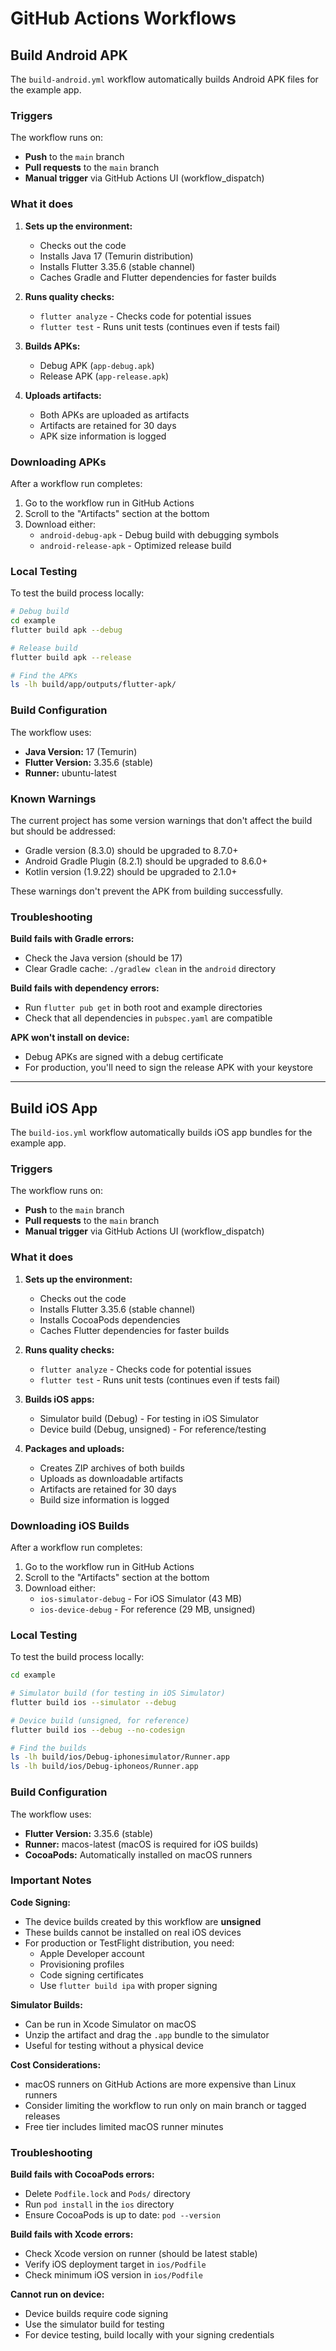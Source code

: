 # GitHub Actions Workflows

## Build Android APK

The `build-android.yml` workflow automatically builds Android APK files for the example app.

### Triggers

The workflow runs on:
- **Push** to the `main` branch
- **Pull requests** to the `main` branch
- **Manual trigger** via GitHub Actions UI (workflow_dispatch)

### What it does

1. **Sets up the environment:**
   - Checks out the code
   - Installs Java 17 (Temurin distribution)
   - Installs Flutter 3.35.6 (stable channel)
   - Caches Gradle and Flutter dependencies for faster builds

2. **Runs quality checks:**
   - `flutter analyze` - Checks code for potential issues
   - `flutter test` - Runs unit tests (continues even if tests fail)

3. **Builds APKs:**
   - Debug APK (`app-debug.apk`)
   - Release APK (`app-release.apk`)

4. **Uploads artifacts:**
   - Both APKs are uploaded as artifacts
   - Artifacts are retained for 30 days
   - APK size information is logged

### Downloading APKs

After a workflow run completes:

1. Go to the workflow run in GitHub Actions
2. Scroll to the "Artifacts" section at the bottom
3. Download either:
   - `android-debug-apk` - Debug build with debugging symbols
   - `android-release-apk` - Optimized release build

### Local Testing

To test the build process locally:

```bash
# Debug build
cd example
flutter build apk --debug

# Release build
flutter build apk --release

# Find the APKs
ls -lh build/app/outputs/flutter-apk/
```

### Build Configuration

The workflow uses:
- **Java Version:** 17 (Temurin)
- **Flutter Version:** 3.35.6 (stable)
- **Runner:** ubuntu-latest

### Known Warnings

The current project has some version warnings that don't affect the build but should be addressed:
- Gradle version (8.3.0) should be upgraded to 8.7.0+
- Android Gradle Plugin (8.2.1) should be upgraded to 8.6.0+
- Kotlin version (1.9.22) should be upgraded to 2.1.0+

These warnings don't prevent the APK from building successfully.

### Troubleshooting

**Build fails with Gradle errors:**
- Check the Java version (should be 17)
- Clear Gradle cache: `./gradlew clean` in the `android` directory

**Build fails with dependency errors:**
- Run `flutter pub get` in both root and example directories
- Check that all dependencies in `pubspec.yaml` are compatible

**APK won't install on device:**
- Debug APKs are signed with a debug certificate
- For production, you'll need to sign the release APK with your keystore

---

## Build iOS App

The `build-ios.yml` workflow automatically builds iOS app bundles for the example app.

### Triggers

The workflow runs on:
- **Push** to the `main` branch
- **Pull requests** to the `main` branch
- **Manual trigger** via GitHub Actions UI (workflow_dispatch)

### What it does

1. **Sets up the environment:**
   - Checks out the code
   - Installs Flutter 3.35.6 (stable channel)
   - Installs CocoaPods dependencies
   - Caches Flutter dependencies for faster builds

2. **Runs quality checks:**
   - `flutter analyze` - Checks code for potential issues
   - `flutter test` - Runs unit tests (continues even if tests fail)

3. **Builds iOS apps:**
   - Simulator build (Debug) - For testing in iOS Simulator
   - Device build (Debug, unsigned) - For reference/testing

4. **Packages and uploads:**
   - Creates ZIP archives of both builds
   - Uploads as downloadable artifacts
   - Artifacts are retained for 30 days
   - Build size information is logged

### Downloading iOS Builds

After a workflow run completes:

1. Go to the workflow run in GitHub Actions
2. Scroll to the "Artifacts" section at the bottom
3. Download either:
   - `ios-simulator-debug` - For iOS Simulator (43 MB)
   - `ios-device-debug` - For reference (29 MB, unsigned)

### Local Testing

To test the build process locally:

```bash
cd example

# Simulator build (for testing in iOS Simulator)
flutter build ios --simulator --debug

# Device build (unsigned, for reference)
flutter build ios --debug --no-codesign

# Find the builds
ls -lh build/ios/Debug-iphonesimulator/Runner.app
ls -lh build/ios/Debug-iphoneos/Runner.app
```

### Build Configuration

The workflow uses:
- **Flutter Version:** 3.35.6 (stable)
- **Runner:** macos-latest (macOS is required for iOS builds)
- **CocoaPods:** Automatically installed on macOS runners

### Important Notes

**Code Signing:**
- The device builds created by this workflow are **unsigned**
- These builds cannot be installed on real iOS devices
- For production or TestFlight distribution, you need:
  - Apple Developer account
  - Provisioning profiles
  - Code signing certificates
  - Use `flutter build ipa` with proper signing

**Simulator Builds:**
- Can be run in Xcode Simulator on macOS
- Unzip the artifact and drag the `.app` bundle to the simulator
- Useful for testing without a physical device

**Cost Considerations:**
- macOS runners on GitHub Actions are more expensive than Linux runners
- Consider limiting the workflow to run only on main branch or tagged releases
- Free tier includes limited macOS runner minutes

### Troubleshooting

**Build fails with CocoaPods errors:**
- Delete `Podfile.lock` and `Pods/` directory
- Run `pod install` in the `ios` directory
- Ensure CocoaPods is up to date: `pod --version`

**Build fails with Xcode errors:**
- Check Xcode version on runner (should be latest stable)
- Verify iOS deployment target in `ios/Podfile`
- Check minimum iOS version in `ios/Podfile`

**Cannot run on device:**
- Device builds require code signing
- Use the simulator build for testing
- For device testing, build locally with your signing credentials
